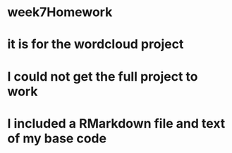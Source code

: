 # week7Homework
# it is for the wordcloud project
# I could not get the full project to work
# I included a RMarkdown file and text of my base code

